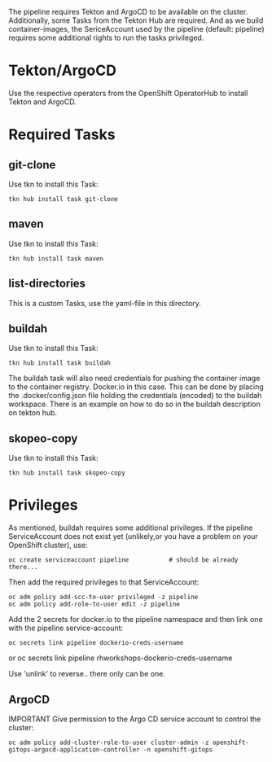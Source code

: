 The pipeline requires Tekton and ArgoCD to be available on the cluster. Additionally, some Tasks from the Tekton Hub are required. And as we build container-images, the SericeAccount used by the pipeline (default: pipeline) requires some additional rights to run the tasks privileged.

# Tekton/ArgoCD
Use the respective operators from the OpenShift OperatorHub to install Tekton and ArgoCD.

# Required Tasks
## git-clone
Use tkn to install this Task:

    tkn hub install task git-clone

## maven
Use tkn to install this Task:

    tkn hub install task maven

## list-directories
This is a custom Tasks, use the yaml-file in this directory.

## buildah
Use tkn to install this Task:

    tkn hub install task buildah

The buildah task will also need credentials for pushing the container image to the container registry. Docker.io in this case.
This can be done by placing the .docker/config.json file holding the credentials (encoded) to the buildah workspace. There is an example on how to do so in the buildah description on tekton hub.

## skopeo-copy
Use tkn to install this Task:

    tkn hub install task skopeo-copy


# Privileges
As mentioned, buildah requires some additional privileges. If the pipeline ServiceAccount does not exist yet (unlikely,or you have a problem on your OpenShift cluster), use:

    oc create serviceaccount pipeline           # should be already there...

Then add the required privileges to that ServiceAccount:

    oc adm policy add-scc-to-user privileged -z pipeline
    oc adm policy add-role-to-user edit -z pipeline


Add the 2 secrets for docker.io to the pipeline namespace and then link one with the pipeline service-account:

    oc secrets link pipeline dockerio-creds-username 
or
    oc secrets link pipeline rhworkshops-dockerio-creds-username 

Use 'unlink' to reverse.. there only can be one.

## ArgoCD
IMPORTANT Give permission to the Argo CD service account to control the cluster:

    oc adm policy add-cluster-role-to-user cluster-admin -z openshift-gitops-argocd-application-controller -n openshift-gitops


    